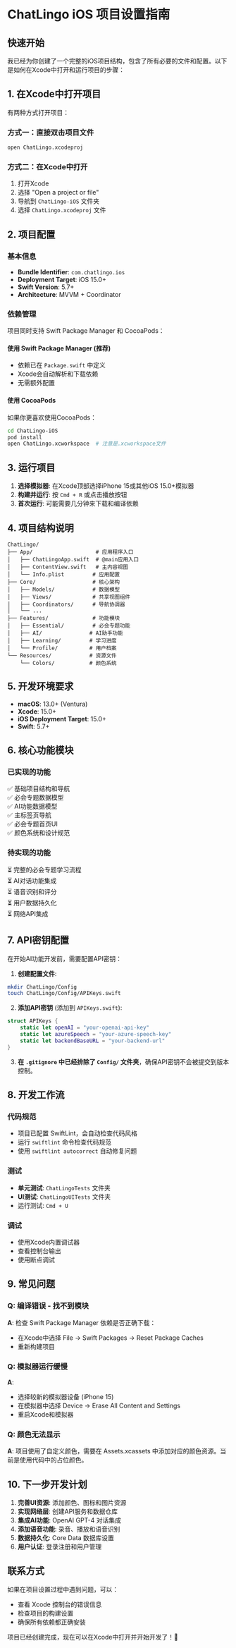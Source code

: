 # ChatLingo iOS 项目设置指南

## 快速开始

我已经为你创建了一个完整的iOS项目结构，包含了所有必要的文件和配置。以下是如何在Xcode中打开和运行项目的步骤：

## 1. 在Xcode中打开项目

有两种方式打开项目：

### 方式一：直接双击项目文件
```bash
open ChatLingo.xcodeproj
```

### 方式二：在Xcode中打开
1. 打开Xcode
2. 选择 "Open a project or file"
3. 导航到 `ChatLingo-iOS` 文件夹
4. 选择 `ChatLingo.xcodeproj` 文件

## 2. 项目配置

### 基本信息
- **Bundle Identifier**: `com.chatlingo.ios`
- **Deployment Target**: iOS 15.0+
- **Swift Version**: 5.7+
- **Architecture**: MVVM + Coordinator

### 依赖管理
项目同时支持 Swift Package Manager 和 CocoaPods：

#### 使用 Swift Package Manager (推荐)
- 依赖已在 `Package.swift` 中定义
- Xcode会自动解析和下载依赖
- 无需额外配置

#### 使用 CocoaPods
如果你更喜欢使用CocoaPods：
```bash
cd ChatLingo-iOS
pod install
open ChatLingo.xcworkspace  # 注意是.xcworkspace文件
```

## 3. 运行项目

1. **选择模拟器**: 在Xcode顶部选择iPhone 15或其他iOS 15.0+模拟器
2. **构建并运行**: 按 `Cmd + R` 或点击播放按钮
3. **首次运行**: 可能需要几分钟来下载和编译依赖

## 4. 项目结构说明

```
ChatLingo/
├── App/                    # 应用程序入口
│   ├── ChatLingoApp.swift  # @main应用入口
│   ├── ContentView.swift   # 主内容视图
│   └── Info.plist         # 应用配置
├── Core/                  # 核心架构
│   ├── Models/            # 数据模型
│   ├── Views/             # 共享视图组件
│   ├── Coordinators/      # 导航协调器
│   └── ...
├── Features/              # 功能模块
│   ├── Essential/         # 必会专题功能
│   ├── AI/               # AI助手功能
│   ├── Learning/         # 学习进度
│   └── Profile/          # 用户档案
└── Resources/            # 资源文件
    └── Colors/           # 颜色系统
```

## 5. 开发环境要求

- **macOS**: 13.0+ (Ventura)
- **Xcode**: 15.0+
- **iOS Deployment Target**: 15.0+
- **Swift**: 5.7+

## 6. 核心功能模块

### 已实现的功能
✅ 基础项目结构和导航  
✅ 必会专题数据模型  
✅ AI功能数据模型  
✅ 主标签页导航  
✅ 必会专题首页UI  
✅ 颜色系统和设计规范  

### 待实现的功能
⏳ 完整的必会专题学习流程  
⏳ AI对话功能集成  
⏳ 语音识别和评分  
⏳ 用户数据持久化  
⏳ 网络API集成  

## 7. API密钥配置

在开始AI功能开发前，需要配置API密钥：

1. **创建配置文件**:
```bash
mkdir ChatLingo/Config
touch ChatLingo/Config/APIKeys.swift
```

2. **添加API密钥** (添加到 `APIKeys.swift`):
```swift
struct APIKeys {
    static let openAI = "your-openai-api-key"
    static let azureSpeech = "your-azure-speech-key"
    static let backendBaseURL = "your-backend-url"
}
```

3. **在 `.gitignore` 中已经排除了 `Config/` 文件夹**，确保API密钥不会被提交到版本控制。

## 8. 开发工作流

### 代码规范
- 项目已配置 SwiftLint，会自动检查代码风格
- 运行 `swiftlint` 命令检查代码规范
- 使用 `swiftlint autocorrect` 自动修复问题

### 测试
- **单元测试**: `ChatLingoTests` 文件夹
- **UI测试**: `ChatLingoUITests` 文件夹
- 运行测试: `Cmd + U`

### 调试
- 使用Xcode内置调试器
- 查看控制台输出
- 使用断点调试

## 9. 常见问题

### Q: 编译错误 - 找不到模块
**A**: 检查 Swift Package Manager 依赖是否正确下载：
- 在Xcode中选择 File → Swift Packages → Reset Package Caches
- 重新构建项目

### Q: 模拟器运行缓慢
**A**: 
- 选择较新的模拟器设备 (iPhone 15)
- 在模拟器中选择 Device → Erase All Content and Settings
- 重启Xcode和模拟器

### Q: 颜色无法显示
**A**: 项目使用了自定义颜色，需要在 Assets.xcassets 中添加对应的颜色资源。当前是使用代码中的占位颜色。

## 10. 下一步开发计划

1. **完善UI资源**: 添加颜色、图标和图片资源
2. **实现网络层**: 创建API服务和数据仓库
3. **集成AI功能**: OpenAI GPT-4 对话集成
4. **添加语音功能**: 录音、播放和语音识别
5. **数据持久化**: Core Data 数据库设置
6. **用户认证**: 登录注册和用户管理

## 联系方式

如果在项目设置过程中遇到问题，可以：
- 查看 Xcode 控制台的错误信息
- 检查项目的构建设置
- 确保所有依赖都正确安装

项目已经创建完成，现在可以在Xcode中打开并开始开发了！🚀